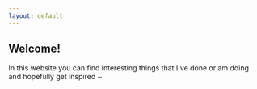 ```yaml
---
layout: default
---
```


## Welcome!

In this website you can find interesting things that I've done or am doing and hopefully get inspired ~
